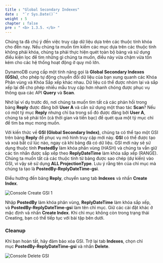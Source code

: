 ```yaml
---
title : "Global Secondary Indexes"
date :  "`r Sys.Date()`" 
weight : 5
chapter : false
pre : " <b> 1.3.5. </b> "
---
```



Chúng ta đã chú ý đến việc truy cập dữ liệu dựa trên các thuộc tính khóa cho đến nay. Nếu chúng ta muốn tìm kiếm các mục dựa trên các thuộc tính không phải khóa, chúng ta phải thực hiện quét toàn bộ bảng và sử dụng điều kiện lọc để tìm những gì chúng ta muốn, điều này vừa chậm vừa tốn kém cho các hệ thống hoạt động ở quy mô lớn.

DynamoDB cung cấp một tính năng gọi là **Global Secondary Indexes (GSIs)**, cho phép tự động chuyển đổi dữ liệu của bạn xung quanh các Khóa Phân vùng và Khóa Sắp xếp khác nhau. Dữ liệu có thể được nhóm lại và sắp xếp lại để cho phép nhiều mẫu truy cập hơn nhanh chóng được phục vụ thông qua các API **Query** và **Scan**.

Nhớ lại ví dụ trước đó, nơi chúng ta muốn tìm tất cả các phản hồi trong bảng **Reply** được đăng bởi **User A** và cần sử dụng một thao tác **Scan**? Nếu có một tỷ mục **Reply** nhưng chỉ ba trong số đó được đăng bởi **User A**, chúng ta sẽ phải tốn (cả thời gian và tiền bạc) để quét qua một tỷ mục chỉ để tìm ba mục mong muốn.

Với kiến thức về **GSI (Global Secondary Index)**, chúng ta có thể tạo một GSI trên bảng **Reply** để phục vụ mô hình truy cập mới này. **GSI** có thể được tạo và xoá bất cứ lúc nào, ngay cả khi bảng đã có dữ liệu. GSI mới này sẽ sử dụng thuộc tính **PostedBy** làm khóa phân vùng (HASH) và chúng ta vẫn giữ các tin nhắn được sắp xếp theo **ReplyDateTime** làm khóa sắp xếp (RANGE). Chúng ta muốn tất cả các thuộc tính từ bảng được sao chép (dự kiến) vào GSI, vì vậy sẽ sử dụng **ALL ProjectionType**. Lưu ý rằng tên của chỉ mục mà chúng ta tạo là **PostedBy-ReplyDateTime-gsi**.

Điều hướng đến bảng **Reply**, chuyển sang tab **Indexes** và nhấn **Create Index**.

![Console Create GSI 1](/images/1/1.3/17.png)

Nhập **PostedBy** làm khóa phân vùng, **ReplyDateTime** làm khóa sắp xếp, và **PostedBy-ReplyDateTime-gsi** làm tên chỉ mục. Giữ các cài đặt khác ở mặc định và nhấn **Create Index**. Khi chỉ mục không còn trong trạng thái Creating, bạn có thể tiếp tục với bài tập bên dưới.

### Cleanup

Khi bạn hoàn tất, hãy đảm bảo xóa GSI. Trở lại tab **Indexes**, chọn chỉ mục **PostedBy-ReplyDateTime-gsi** và nhấn **Delete**.

![Console Delete GSI](/images/1/1.3/18.png)
